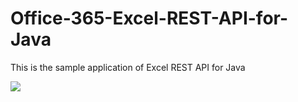 # Office-365-Excel-REST-API-for-Java
This is the sample application of Excel REST API for Java

[![](http://img.youtube.com/vi/rdS7VPOzU0M/0.jpg)](https://www.youtube.com/watch?v=rdS7VPOzU0M)
